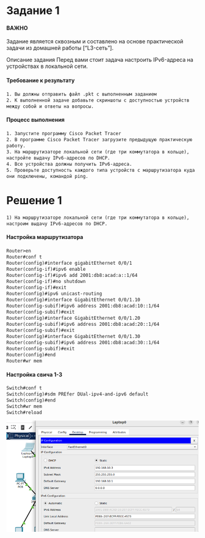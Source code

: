 # Задание 1
#### ВАЖНО
Задание является сквозным и составлено на основе практической задачи из домашней работы [“L3-сеть”].

Описание задания
Перед вами стоит задача настроить IPv6-адреса на устройствах в локальной сети.

#### Требование к результату
    1. Вы должны отправить файл .pkt с выполненным заданием
    2. К выполненной задаче добавьте скриншоты с доступностью устройств между собой и ответы на вопросы.
#### Процесс выполнения
    1. Запустите программу Cisco Packet Tracer
    2. В программе Cisco Packet Tracer загрузите предыдущую практическую работу.
    3. На маршрутизаторе локальной сети (где три коммутатора в кольце), настройте выдачу IPv6-адресов по DHCP.
    4. Все устройства должны получить IPv6-адреса.
    5. Проверьте доступность каждого типа устройств с маршрутизатора куда они подключены, командой ping.
# Решение 1
    1) На маршрутизаторе локальной сети (где три коммутатора в кольце), настроим выдачу IPv6-адресов по DHCP.
#### Настройка маршрутизатора
```
Router>en
Router#conf t
Router(config)#interface gigabitEthernet 0/0/1
Router(config-if)#ipv6 enable
Router(config-if)#ipv6 add 2001:db8:acad:a::1/64
Router(config-if)#no shutdown
Router(config-if)#exit
Router(config)#ipv6 unicast-routing 
Router(config)#interface GigabitEthernet 0/0/1.10
Router(config-subif)#ipv6 address 2001:db8:acad:10::1/64
Router(config-subif)#exit
Router(config)#interface GigabitEthernet 0/0/1.20
Router(config-subif)#ipv6 address 2001:db8:acad:20::1/64
Router(config-subif)#exit
Router(config)#interface GigabitEthernet 0/0/1.30
Router(config-subif)#ipv6 address 2001:db8:acad:30::1/64
Router(config-subif)#exit
Router(config)#end
Router#wr mem
```

#### Настройка свича 1-3

```
Switch#conf t
Switch(config)#sdm PREfer DUal-ipv4-and-ipv6 default 
Switch(config)#end
Switch#wr mem 
Switch#reload
```

![image1](img/image1.png)
